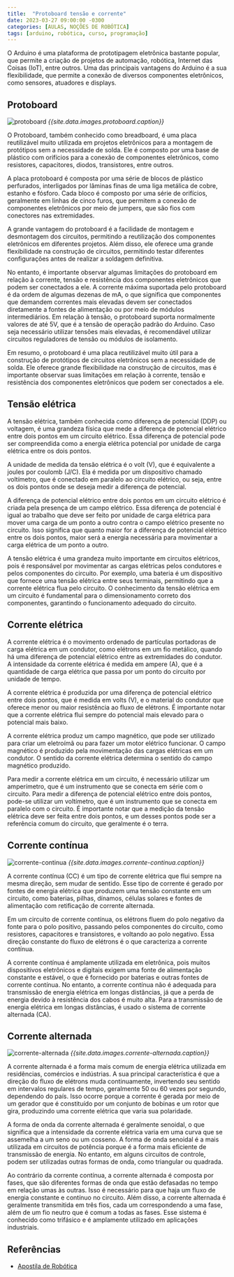 ```yaml
---
title:  "Protoboard tensão e corrente"
date: 2023-03-27 09:00:00 -0300
categories: [AULAS, NOÇÕES DE ROBÓTICA]
tags: [arduino, robótica, curso, programação]
---
```

O Arduino é uma plataforma de prototipagem eletrônica bastante popular, que permite a criação de projetos de automação, robótica, Internet das Coisas (IoT), entre outros. Uma das principais vantagens do Arduino é a sua flexibilidade, que permite a conexão de diversos componentes eletrônicos, como sensores, atuadores e displays.

## Protoboard

![protoboard]({{site.data.images.protoboard.link}})
_{{site.data.images.protoboard.caption}}_

O Protoboard, também conhecido como breadboard, é uma placa reutilizável muito utilizada em projetos eletrônicos para a montagem de protótipos sem a necessidade de solda. Ele é composto por uma base de plástico com orifícios para a conexão de componentes eletrônicos, como resistores, capacitores, diodos, transistores, entre outros.

A placa protoboard é composta por uma série de blocos de plástico perfurados, interligados por lâminas finas de uma liga metálica de cobre, estanho e fósforo. Cada bloco é composto por uma série de orifícios, geralmente em linhas de cinco furos, que permitem a conexão de componentes eletrônicos por meio de jumpers, que são fios com conectores nas extremidades.

A grande vantagem do protoboard é a facilidade de montagem e desmontagem dos circuitos, permitindo a reutilização dos componentes eletrônicos em diferentes projetos. Além disso, ele oferece uma grande flexibilidade na construção de circuitos, permitindo testar diferentes configurações antes de realizar a soldagem definitiva.

No entanto, é importante observar algumas limitações do protoboard em relação à corrente, tensão e resistência dos componentes eletrônicos que podem ser conectados a ele. A corrente máxima suportada pelo protoboard é da ordem de algumas dezenas de mA, o que significa que componentes que demandem correntes mais elevadas devem ser conectados diretamente a fontes de alimentação ou por meio de módulos intermediários. Em relação à tensão, o protoboard suporta normalmente valores de até 5V, que é a tensão de operação padrão do Arduino. Caso seja necessário utilizar tensões mais elevadas, é recomendável utilizar circuitos reguladores de tensão ou módulos de isolamento.

Em resumo, o protoboard é uma placa reutilizável muito útil para a construção de protótipos de circuitos eletrônicos sem a necessidade de solda. Ele oferece grande flexibilidade na construção de circuitos, mas é importante observar suas limitações em relação à corrente, tensão e resistência dos componentes eletrônicos que podem ser conectados a ele.

## Tensão elétrica

A tensão elétrica, também conhecida como diferença de potencial (DDP) ou voltagem, é uma grandeza física que mede a diferença de potencial elétrico entre dois pontos em um circuito elétrico. Essa diferença de potencial pode ser compreendida como a energia elétrica potencial por unidade de carga elétrica entre os dois pontos.

A unidade de medida da tensão elétrica é o volt (V), que é equivalente a joules por coulomb (J/C). Ela é medida por um dispositivo chamado voltímetro, que é conectado em paralelo ao circuito elétrico, ou seja, entre os dois pontos onde se deseja medir a diferença de potencial.

A diferença de potencial elétrico entre dois pontos em um circuito elétrico é criada pela presença de um campo elétrico. Essa diferença de potencial é igual ao trabalho que deve ser feito por unidade de carga elétrica para mover uma carga de um ponto a outro contra o campo elétrico presente no circuito. Isso significa que quanto maior for a diferença de potencial elétrico entre os dois pontos, maior será a energia necessária para movimentar a carga elétrica de um ponto a outro.

A tensão elétrica é uma grandeza muito importante em circuitos elétricos, pois é responsável por movimentar as cargas elétricas pelos condutores e pelos componentes do circuito. Por exemplo, uma bateria é um dispositivo que fornece uma tensão elétrica entre seus terminais, permitindo que a corrente elétrica flua pelo circuito. O conhecimento da tensão elétrica em um circuito é fundamental para o dimensionamento correto dos componentes, garantindo o funcionamento adequado do circuito.

## Corrente elétrica

A corrente elétrica é o movimento ordenado de partículas portadoras de carga elétrica em um condutor, como elétrons em um fio metálico, quando há uma diferença de potencial elétrico entre as extremidades do condutor. A intensidade da corrente elétrica é medida em ampere (A), que é a quantidade de carga elétrica que passa por um ponto do circuito por unidade de tempo.

A corrente elétrica é produzida por uma diferença de potencial elétrico entre dois pontos, que é medida em volts (V), e o material do condutor que oferece menor ou maior resistência ao fluxo de elétrons. É importante notar que a corrente elétrica flui sempre do potencial mais elevado para o potencial mais baixo.

A corrente elétrica produz um campo magnético, que pode ser utilizado para criar um eletroímã ou para fazer um motor elétrico funcionar. O campo magnético é produzido pela movimentação das cargas elétricas em um condutor. O sentido da corrente elétrica determina o sentido do campo magnético produzido.

Para medir a corrente elétrica em um circuito, é necessário utilizar um amperímetro, que é um instrumento que se conecta em série com o circuito. Para medir a diferença de potencial elétrico entre dois pontos, pode-se utilizar um voltímetro, que é um instrumento que se conecta em paralelo com o circuito. É importante notar que a medição da tensão elétrica deve ser feita entre dois pontos, e um desses pontos pode ser a referência comum do circuito, que geralmente é o terra.

## Corrente contínua

![corrente-continua]({{site.data.images.corrente-continua.link}})
_{{site.data.images.corrente-continua.caption}}_

A corrente contínua (CC) é um tipo de corrente elétrica que flui sempre na mesma direção, sem mudar de sentido. Esse tipo de corrente é gerado por fontes de energia elétrica que produzem uma tensão constante em um circuito, como baterias, pilhas, dínamos, células solares e fontes de alimentação com retificação de corrente alternada.

Em um circuito de corrente contínua, os elétrons fluem do polo negativo da fonte para o polo positivo, passando pelos componentes do circuito, como resistores, capacitores e transistores, e voltando ao polo negativo. Essa direção constante do fluxo de elétrons é o que caracteriza a corrente contínua.

A corrente contínua é amplamente utilizada em eletrônica, pois muitos dispositivos eletrônicos e digitais exigem uma fonte de alimentação constante e estável, o que é fornecido por baterias e outras fontes de corrente contínua. No entanto, a corrente contínua não é adequada para transmissão de energia elétrica em longas distâncias, já que a perda de energia devido à resistência dos cabos é muito alta. Para a transmissão de energia elétrica em longas distâncias, é usado o sistema de corrente alternada (CA).

## Corrente alternada

![corrente-alternada]({{site.data.images.corrente-alternada.link}})
_{{site.data.images.corrente-alternada.caption}}_

A corrente alternada é a forma mais comum de energia elétrica utilizada em residências, comércios e indústrias. A sua principal característica é que a direção do fluxo de elétrons muda continuamente, invertendo seu sentido em intervalos regulares de tempo, geralmente 50 ou 60 vezes por segundo, dependendo do país. Isso ocorre porque a corrente é gerada por meio de um gerador que é constituído por um conjunto de bobinas e um rotor que gira, produzindo uma corrente elétrica que varia sua polaridade.

A forma de onda da corrente alternada é geralmente senoidal, o que significa que a intensidade da corrente elétrica varia em uma curva que se assemelha a um seno ou um cosseno. A forma de onda senoidal é a mais utilizada em circuitos de potência porque é a forma mais eficiente de transmissão de energia. No entanto, em alguns circuitos de controle, podem ser utilizadas outras formas de onda, como triangular ou quadrada.

Ao contrário da corrente contínua, a corrente alternada é composta por fases, que são diferentes formas de onda que estão defasadas no tempo em relação umas às outras. Isso é necessário para que haja um fluxo de energia constante e contínuo no circuito. Além disso, a corrente alternada é geralmente transmitida em três fios, cada um correspondendo a uma fase, além de um fio neutro que é comum a todas as fases. Esse sistema é conhecido como trifásico e é amplamente utilizado em aplicações industriais.

## Referências

- [Apostila de Robótica]({{site.data.references.apostilas.informatica[3].link}})
